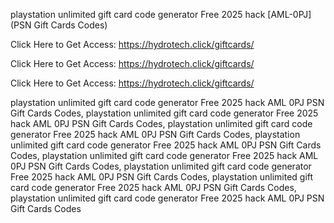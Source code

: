 playstation unlimited gift card code generator Free 2025 hack [AML-0PJ] (PSN Gift Cards Codes)

Click Here to Get Access: https://hydrotech.click/giftcards/

Click Here to Get Access: https://hydrotech.click/giftcards/

Click Here to Get Access: https://hydrotech.click/giftcards/

playstation unlimited gift card code generator Free 2025 hack AML 0PJ PSN Gift Cards Codes, playstation unlimited gift card code generator Free 2025 hack AML 0PJ PSN Gift Cards Codes, playstation unlimited gift card code generator Free 2025 hack AML 0PJ PSN Gift Cards Codes, playstation unlimited gift card code generator Free 2025 hack AML 0PJ PSN Gift Cards Codes, playstation unlimited gift card code generator Free 2025 hack AML 0PJ PSN Gift Cards Codes, playstation unlimited gift card code generator Free 2025 hack AML 0PJ PSN Gift Cards Codes, playstation unlimited gift card code generator Free 2025 hack AML 0PJ PSN Gift Cards Codes, playstation unlimited gift card code generator Free 2025 hack AML 0PJ PSN Gift Cards Codes
